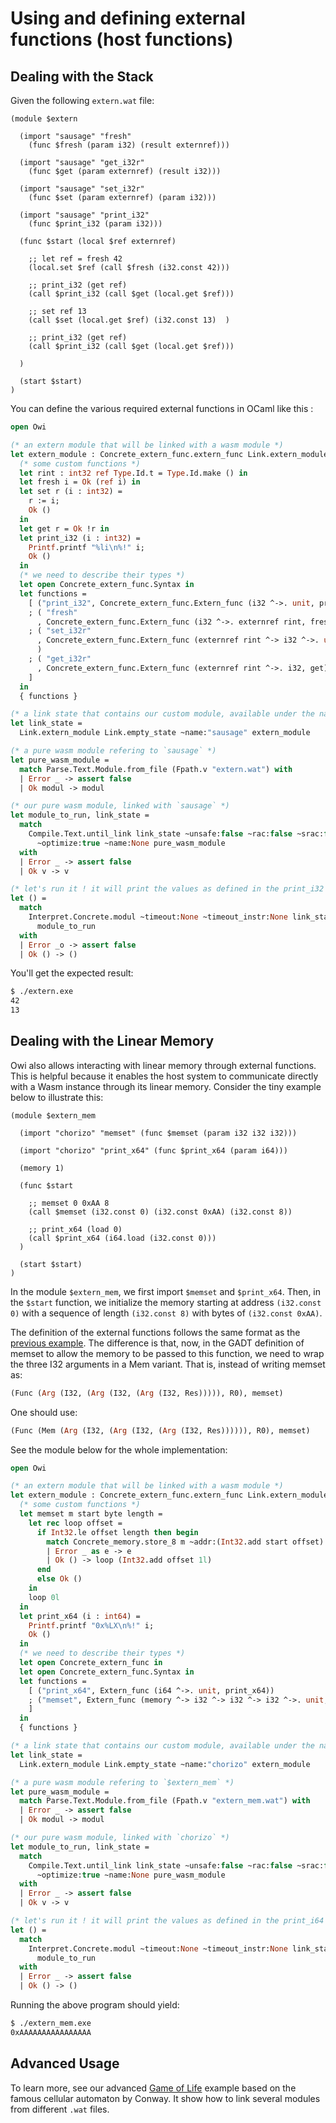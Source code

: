 # Using and defining external functions (host functions)

## Dealing with the Stack

Given the following `extern.wat` file:

<!-- $MDX file=extern.wat -->
```wat
(module $extern

  (import "sausage" "fresh"
    (func $fresh (param i32) (result externref)))

  (import "sausage" "get_i32r"
    (func $get (param externref) (result i32)))

  (import "sausage" "set_i32r"
    (func $set (param externref) (param i32)))

  (import "sausage" "print_i32"
    (func $print_i32 (param i32)))

  (func $start (local $ref externref)

    ;; let ref = fresh 42
    (local.set $ref (call $fresh (i32.const 42)))

    ;; print_i32 (get ref)
    (call $print_i32 (call $get (local.get $ref)))

    ;; set ref 13
    (call $set (local.get $ref) (i32.const 13)  )

    ;; print_i32 (get ref)
    (call $print_i32 (call $get (local.get $ref)))

  )

  (start $start)
)
```

You can define the various required external functions in OCaml like this :

<!-- $MDX file=extern.ml -->
```ocaml
open Owi

(* an extern module that will be linked with a wasm module *)
let extern_module : Concrete_extern_func.extern_func Link.extern_module =
  (* some custom functions *)
  let rint : int32 ref Type.Id.t = Type.Id.make () in
  let fresh i = Ok (ref i) in
  let set r (i : int32) =
    r := i;
    Ok ()
  in
  let get r = Ok !r in
  let print_i32 (i : int32) =
    Printf.printf "%li\n%!" i;
    Ok ()
  in
  (* we need to describe their types *)
  let open Concrete_extern_func.Syntax in
  let functions =
    [ ("print_i32", Concrete_extern_func.Extern_func (i32 ^->. unit, print_i32))
    ; ( "fresh"
      , Concrete_extern_func.Extern_func (i32 ^->. externref rint, fresh) )
    ; ( "set_i32r"
      , Concrete_extern_func.Extern_func (externref rint ^-> i32 ^->. unit, set)
      )
    ; ( "get_i32r"
      , Concrete_extern_func.Extern_func (externref rint ^->. i32, get) )
    ]
  in
  { functions }

(* a link state that contains our custom module, available under the name `sausage` *)
let link_state =
  Link.extern_module Link.empty_state ~name:"sausage" extern_module

(* a pure wasm module refering to `sausage` *)
let pure_wasm_module =
  match Parse.Text.Module.from_file (Fpath.v "extern.wat") with
  | Error _ -> assert false
  | Ok modul -> modul

(* our pure wasm module, linked with `sausage` *)
let module_to_run, link_state =
  match
    Compile.Text.until_link link_state ~unsafe:false ~rac:false ~srac:false
      ~optimize:true ~name:None pure_wasm_module
  with
  | Error _ -> assert false
  | Ok v -> v

(* let's run it ! it will print the values as defined in the print_i32 function *)
let () =
  match
    Interpret.Concrete.modul ~timeout:None ~timeout_instr:None link_state.envs
      module_to_run
  with
  | Error _o -> assert false
  | Ok () -> ()
```

You'll get the expected result:

```sh
$ ./extern.exe
42
13
```

## Dealing with the Linear Memory

Owi also allows interacting with linear memory through external functions.
This is helpful because it enables the host system to communicate directly
with a Wasm instance through its linear memory. Consider the tiny example
below to illustrate this:

<!-- $MDX file=extern_mem.wat -->
```wat
(module $extern_mem

  (import "chorizo" "memset" (func $memset (param i32 i32 i32)))

  (import "chorizo" "print_x64" (func $print_x64 (param i64)))

  (memory 1)

  (func $start

    ;; memset 0 0xAA 8
    (call $memset (i32.const 0) (i32.const 0xAA) (i32.const 8))

    ;; print_x64 (load 0)
    (call $print_x64 (i64.load (i32.const 0)))
  )

  (start $start)
)
```

In the module `$extern_mem`, we first import `$memset` and `$print_x64`. Then,
in the `$start` function, we initialize the memory starting at address
`(i32.const 0)` with a sequence of length `(i32.const 8)` with bytes of
`(i32.const 0xAA)`.

The definition of the external functions follows the same format as the
[previous example]. The difference is that, now, in the GADT definition of
memset to allow the memory to be passed to this function, we need to wrap
the three I32 arguments in a Mem variant. That is, instead of writing
memset as:

<!-- $MDX skip -->
```ocaml
(Func (Arg (I32, (Arg (I32, (Arg (I32, Res))))), R0), memset)
```

One should use:

<!-- $MDX skip -->
```ocaml
(Func (Mem (Arg (I32, (Arg (I32, (Arg (I32, Res)))))), R0), memset)
```

See the module below for the whole implementation:

<!-- $MDX file=extern_mem.ml -->
```ocaml
open Owi

(* an extern module that will be linked with a wasm module *)
let extern_module : Concrete_extern_func.extern_func Link.extern_module =
  (* some custom functions *)
  let memset m start byte length =
    let rec loop offset =
      if Int32.le offset length then begin
        match Concrete_memory.store_8 m ~addr:(Int32.add start offset) byte with
        | Error _ as e -> e
        | Ok () -> loop (Int32.add offset 1l)
      end
      else Ok ()
    in
    loop 0l
  in
  let print_x64 (i : int64) =
    Printf.printf "0x%LX\n%!" i;
    Ok ()
  in
  (* we need to describe their types *)
  let open Concrete_extern_func in
  let open Concrete_extern_func.Syntax in
  let functions =
    [ ("print_x64", Extern_func (i64 ^->. unit, print_x64))
    ; ("memset", Extern_func (memory ^-> i32 ^-> i32 ^-> i32 ^->. unit, memset))
    ]
  in
  { functions }

(* a link state that contains our custom module, available under the name `chorizo` *)
let link_state =
  Link.extern_module Link.empty_state ~name:"chorizo" extern_module

(* a pure wasm module refering to `$extern_mem` *)
let pure_wasm_module =
  match Parse.Text.Module.from_file (Fpath.v "extern_mem.wat") with
  | Error _ -> assert false
  | Ok modul -> modul

(* our pure wasm module, linked with `chorizo` *)
let module_to_run, link_state =
  match
    Compile.Text.until_link link_state ~unsafe:false ~rac:false ~srac:false
      ~optimize:true ~name:None pure_wasm_module
  with
  | Error _ -> assert false
  | Ok v -> v

(* let's run it ! it will print the values as defined in the print_i64 function *)
let () =
  match
    Interpret.Concrete.modul ~timeout:None ~timeout_instr:None link_state.envs
      module_to_run
  with
  | Error _ -> assert false
  | Ok () -> ()
```

Running the above program should yield:

```sh
$ ./extern_mem.exe
0xAAAAAAAAAAAAAAAA
```

## Advanced Usage

To learn more, see our advanced [Game of Life] example
based on the famous cellular automaton by Conway. It show how to link several modules from different `.wat` files.

[Game of Life]: ./life_game
[previous example]: ./README.md#dealing-with-the-stack
